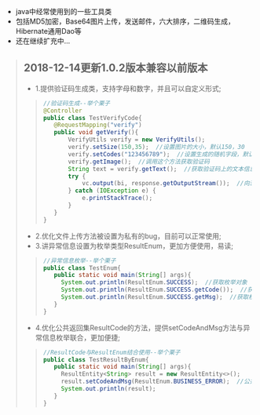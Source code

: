 * java中经常使用到的一些工具类
* 包括MD5加密，Base64图片上传，发送邮件，六大排序，二维码生成，Hibernate通用Dao等
* 还在继续扩充中...

>2018-12-14更新1.0.2版本兼容以前版本
>-------------------
>* 1.提供验证码生成类，支持字母和数字，并且可以自定义形式;
>>```java
>>//验证码生成--举个栗子
>>@Controller
>>public class TestVerifyCode{
>>    @RequestMapping("verify")
>>    public void getVerify(){
>>        VerifyUtils verify = new VerifyUtils();
>>        verify.setSize(150,35);  //设置图片的大小，默认150，30
>>        verify.setCodes("123456789");  //设置生成的随机字段，默认所有数字和大小写字母
>>        verify.getImage();  //调用这个方法获取验证码
>>        String text = verify.getText();  //获取验证码上的文本信息
>>        try {
>>            vc.output(bi, response.getOutputStream());  //向浏览器输出图片
>>        } catch (IOException e) {
>>            e.printStackTrace();
>>        }
>>    }
>>}
>>```
>* 2.优化文件上传方法被设置为私有的bug，目前可以正常使用;
>* 3.讲异常信息设置为枚举类型ResultEnum，更加方便使用，易读;
>>```java
>>//异常信息枚举--举个栗子
>>public class TestEnum{
>>    public static void main(String[] args){
>>      System.out.println(ResultEnum.SUCCESS);  //获取枚举对象
>>      System.out.println(ResultEnum.SUCCESS.getCode());  //获取枚举错误码
>>      System.out.println(ResultEnum.SUCCESS.getMsg);  //获取枚举错误信息
>>    }
>>}
>>```
>* 4.优化公共返回集ResultCode的方法，提供setCodeAndMsg方法与异常信息枚举联合，更加便捷;
>>```java
>>//ResultCode与ResultEnum结合使用--举个栗子
>>public class TestResultByEnum{
>>    public static void main(String[] args){
>>      ResultEntity<String> result = new ResultEntity<>();
>>      result.setCodeAndMsg(ResultEnum.BUSINESS_ERROR);  //公共返回集结合枚举类型一起使用
>>      System.out.println(result);
>>    }
>>}
>>```
